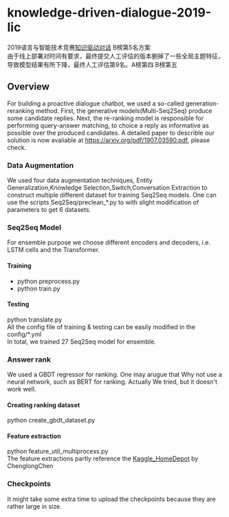 # knowledge-driven-dialogue-2019-lic
2019语言与智能技术竞赛[知识驱动对话](http://lic2019.ccf.org.cn/talk) B榜第5名方案<br>
由于线上部署对时间有要求，最终提交人工评估的版本删掉了一些全局主题特征，导致模型结果有所下降，最终人工评估第9名。A榜第四 B榜第五
## Overview
For building a proactive dialogue chatbot, we used a so-called generation-reranking method. First, the generative models(Multi-Seq2Seq) produce some candidate replies. Next, the re-ranking model is responsible for performing query-answer matching, to choice a reply as informative as possible over the produced candidates.  A detailed paper to describle our solution is now avaliable at https://arxiv.org/pdf/1907.03590.pdf, please check.
### Data Augmentation
We used four data augmentation techniques, Entity Generalization,Knowledge Selection,Switch,Conversation Extraction to construct multiple different dataset for training Seq2Seq models. One can use the scripts Seq2Seq/preclean_*.py to with slight modification of parameters to get 6 datasets.
### Seq2Seq Model
For ensemble purpose we choose different encoders and decoders, i.e. LSTM cells and the Transformer. <br>
#### Training
- python preprocess.py
- python train.py
#### Testing
python translate.py <br>
All the config file of training & testing can be easily modified in the config/*.yml <br>
In total, we trained 27 Seq2Seq model for ensemble.
### Answer rank
We used a GBDT regressor for ranking. One may arugue that Why not use a neural network, such as BERT for ranking. Actually We tried, but it doesn't work well.
#### Creating ranking dataset
python create_gbdt_dataset.py
#### Feature extraction
python feature_util_multiprocess.py <br>
The feature extractions partly reference the [Kaggle_HomeDepot](https://github.com/ChenglongChen/Kaggle_HomeDepot) by ChenglongChen 
### Checkpoints
It might take some extra time to upload the checkpoints because they are rather large in size.
